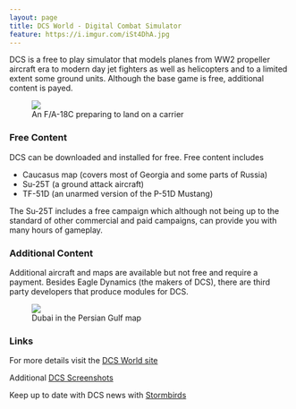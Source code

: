 ```yaml
---
layout: page
title: DCS World - Digital Combat Simulator
feature: https://i.imgur.com/iSt4DhA.jpg
---
```


DCS is a free to play simulator that models planes from WW2 propeller aircraft era 
to modern day jet fighters as well as helicopters and to a limited extent some 
ground units. Although the base game is free, additional content is payed.

<figure class="">
    <a href="https://i.imgur.com/0vI60zu.jpg?1"><img src="https://i.imgur.com/0vI60zu.jpg?1"></a>
    <figcaption>An F/A-18C preparing to land on a carrier</figcaption>
</figure>

### Free Content

DCS can be downloaded and installed for free. Free content includes

* Caucasus map (covers most of Georgia and some parts of Russia)
* Su-25T (a ground attack aircraft)
* TF-51D (an unarmed version of the P-51D Mustang)

The Su-25T includes a free campaign which although not being up to the standard 
of other commercial and paid campaigns, can provide you with many hours of gameplay.

### Additional Content

Additional aircraft and maps are available but not free and require a payment.
Besides Eagle Dynamics (the makers of DCS), there are third party developers that
produce modules for DCS.

<figure class="">
    <a href="https://stormbirds.files.wordpress.com/2018/05/dubai-city2.jpg"><img src="https://stormbirds.files.wordpress.com/2018/05/dubai-city2.jpg"></a>
    <figcaption>Dubai in the Persian Gulf map</figcaption>
</figure>

### Links

For more details visit the [DCS World site](https://www.digitalcombatsimulator.com/)

Additional [DCS Screenshots](https://www.digitalcombatsimulator.com/en/downloads/screenshots/)

Keep up to date with DCS news with [Stormbirds](https://stormbirds.blog/)